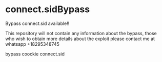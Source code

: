# connect.sidBypass
Bypass connect.sid available!!

This repository will not contain any information about the bypass, those who wish to obtain more details about the exploit please contact me at whatsapp +18295348745


bypass coockie connect.sid
